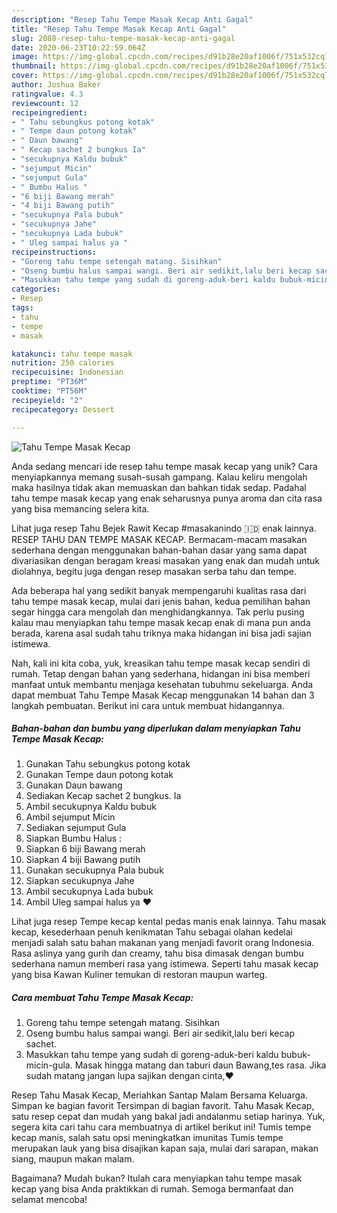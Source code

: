 ```yaml
---
description: "Resep Tahu Tempe Masak Kecap Anti Gagal"
title: "Resep Tahu Tempe Masak Kecap Anti Gagal"
slug: 2088-resep-tahu-tempe-masak-kecap-anti-gagal
date: 2020-06-23T10:22:59.064Z
image: https://img-global.cpcdn.com/recipes/d91b28e20af1006f/751x532cq70/tahu-tempe-masak-kecap-foto-resep-utama.jpg
thumbnail: https://img-global.cpcdn.com/recipes/d91b28e20af1006f/751x532cq70/tahu-tempe-masak-kecap-foto-resep-utama.jpg
cover: https://img-global.cpcdn.com/recipes/d91b28e20af1006f/751x532cq70/tahu-tempe-masak-kecap-foto-resep-utama.jpg
author: Joshua Baker
ratingvalue: 4.3
reviewcount: 12
recipeingredient:
- " Tahu sebungkus potong kotak"
- " Tempe daun potong kotak"
- " Daun bawang"
- " Kecap sachet 2 bungkus Ia"
- "secukupnya Kaldu bubuk"
- "sejumput Micin"
- "sejumput Gula"
- " Bumbu Halus "
- "6 biji Bawang merah"
- "4 biji Bawang putih"
- "secukupnya Pala bubuk"
- "secukupnya Jahe"
- "secukupnya Lada bubuk"
- " Uleg sampai halus ya "
recipeinstructions:
- "Goreng tahu tempe setengah matang. Sisihkan"
- "Oseng bumbu halus sampai wangi. Beri air sedikit,lalu beri kecap sachet."
- "Masukkan tahu tempe yang sudah di goreng-aduk-beri kaldu bubuk-micin-gula. Masak hingga matang dan taburi daun Bawang,tes rasa. Jika sudah matang jangan lupa sajikan dengan cinta,♥️"
categories:
- Resep
tags:
- tahu
- tempe
- masak

katakunci: tahu tempe masak 
nutrition: 250 calories
recipecuisine: Indonesian
preptime: "PT36M"
cooktime: "PT56M"
recipeyield: "2"
recipecategory: Dessert

---
```



![Tahu Tempe Masak Kecap](https://img-global.cpcdn.com/recipes/d91b28e20af1006f/751x532cq70/tahu-tempe-masak-kecap-foto-resep-utama.jpg)

Anda sedang mencari ide resep tahu tempe masak kecap yang unik? Cara menyiapkannya memang susah-susah gampang. Kalau keliru mengolah maka hasilnya tidak akan memuaskan dan bahkan tidak sedap. Padahal tahu tempe masak kecap yang enak seharusnya punya aroma dan cita rasa yang bisa memancing selera kita.

Lihat juga resep Tahu Bejek Rawit Kecap #masakanindo 🇮🇩 enak lainnya. RESEP TAHU DAN TEMPE MASAK KECAP. Bermacam-macam masakan sederhana dengan menggunakan bahan-bahan dasar yang sama dapat divariasikan dengan beragam kreasi masakan yang enak dan mudah untuk diolahnya, begitu juga dengan resep masakan serba tahu dan tempe.

Ada beberapa hal yang sedikit banyak mempengaruhi kualitas rasa dari tahu tempe masak kecap, mulai dari jenis bahan, kedua pemilihan bahan segar hingga cara mengolah dan menghidangkannya. Tak perlu pusing kalau mau menyiapkan tahu tempe masak kecap enak di mana pun anda berada, karena asal sudah tahu triknya maka hidangan ini bisa jadi sajian istimewa.


Nah, kali ini kita coba, yuk, kreasikan tahu tempe masak kecap sendiri di rumah. Tetap dengan bahan yang sederhana, hidangan ini bisa memberi manfaat untuk membantu menjaga kesehatan tubuhmu sekeluarga. Anda dapat membuat Tahu Tempe Masak Kecap menggunakan 14 bahan dan 3 langkah pembuatan. Berikut ini cara untuk membuat hidangannya.

<!--inarticleads1-->

##### Bahan-bahan dan bumbu yang diperlukan dalam menyiapkan Tahu Tempe Masak Kecap:

1. Gunakan  Tahu sebungkus potong kotak
1. Gunakan  Tempe daun potong kotak
1. Gunakan  Daun bawang
1. Sediakan  Kecap sachet 2 bungkus. Ia
1. Ambil secukupnya Kaldu bubuk
1. Ambil sejumput Micin
1. Sediakan sejumput Gula
1. Siapkan  Bumbu Halus :
1. Siapkan 6 biji Bawang merah
1. Siapkan 4 biji Bawang putih
1. Gunakan secukupnya Pala bubuk
1. Siapkan secukupnya Jahe
1. Ambil secukupnya Lada bubuk
1. Ambil  Uleg sampai halus ya ♥️


Lihat juga resep Tempe kecap kental pedas manis enak lainnya. Tahu masak kecap, kesederhaan penuh kenikmatan Tahu sebagai olahan kedelai menjadi salah satu bahan makanan yang menjadi favorit orang Indonesia. Rasa aslinya yang gurih dan creamy, tahu bisa dimasak dengan bumbu sederhana namun memberi rasa yang istimewa. Seperti tahu masak kecap yang bisa Kawan Kuliner temukan di restoran maupun warteg. 

<!--inarticleads2-->

##### Cara membuat Tahu Tempe Masak Kecap:

1. Goreng tahu tempe setengah matang. Sisihkan
1. Oseng bumbu halus sampai wangi. Beri air sedikit,lalu beri kecap sachet.
1. Masukkan tahu tempe yang sudah di goreng-aduk-beri kaldu bubuk-micin-gula. Masak hingga matang dan taburi daun Bawang,tes rasa. Jika sudah matang jangan lupa sajikan dengan cinta,♥️


Resep Tahu Masak Kecap, Meriahkan Santap Malam Bersama Keluarga. Simpan ke bagian favorit Tersimpan di bagian favorit. Tahu Masak Kecap, satu resep cepat dan mudah yang bakal jadi andalanmu setiap harinya. Yuk, segera kita cari tahu cara membuatnya di artikel berikut ini! Tumis tempe kecap manis, salah satu opsi meningkatkan imunitas Tumis tempe merupakan lauk yang bisa disajikan kapan saja, mulai dari sarapan, makan siang, maupun makan malam. 

Bagaimana? Mudah bukan? Itulah cara menyiapkan tahu tempe masak kecap yang bisa Anda praktikkan di rumah. Semoga bermanfaat dan selamat mencoba!
